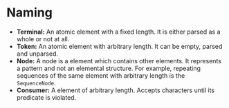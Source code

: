 # Naming
 - **Terminal:** An atomic element with a fixed length. It is either parsed as a whole or not at all.
 - **Token:** An atomic element with arbitrary length. It can be empty, parsed and unparsed.
 - **Node:** A node is a element which contains other elements. It represents a pattern and not an elemental structure.
         For example, repeating sequences of the same element with arbitrary length is the `SequenceNode`.
 - **Consumer:** A element of arbitrary length. Accepts characters until its predicate is violated.
